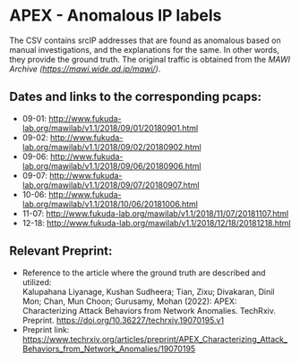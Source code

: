# APEX - Anomalous IP labels
The CSV contains srcIP addresses that are found as anomalous based on manual investigations, and the explanations for the same. In other words, they provide the ground truth. The original traffic is obtained from the *MAWI Archive (https://mawi.wide.ad.jp/mawi/)*.

## Dates and links to the corresponding pcaps:
* 09-01: http://www.fukuda-lab.org/mawilab/v1.1/2018/09/01/20180901.html
* 09-02: http://www.fukuda-lab.org/mawilab/v1.1/2018/09/02/20180902.html
* 09-06: http://www.fukuda-lab.org/mawilab/v1.1/2018/09/06/20180906.html
* 09-07: http://www.fukuda-lab.org/mawilab/v1.1/2018/09/07/20180907.html
* 10-06: http://www.fukuda-lab.org/mawilab/v1.1/2018/10/06/20181006.html
* 11-07: http://www.fukuda-lab.org/mawilab/v1.1/2018/11/07/20181107.html
* 12-18: http://www.fukuda-lab.org/mawilab/v1.1/2018/12/18/20181218.html


## Relevant Preprint:
* Reference to the article where the ground truth are described and utilized:<br/>
Kalupahana Liyanage, Kushan Sudheera; Tian, Zixu; Divakaran, Dinil Mon; Chan, Mun Choon; Gurusamy, Mohan (2022): APEX: Characterizing Attack Behaviors from Network Anomalies. TechRxiv. Preprint. https://doi.org/10.36227/techrxiv.19070195.v1 
* Preprint link: https://www.techrxiv.org/articles/preprint/APEX_Characterizing_Attack_Behaviors_from_Network_Anomalies/19070195
